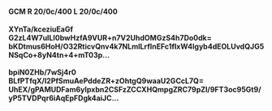 #### GCM R 20/0c/400 L 20/0c/400
**XYnTa/kceziuEaGf**<br/>**G2zL4W7ulLI0bwHzfA9VUR+n7V2UhdOMGzS4h7Do0dk=**<br/>**bKDtmus6HoH/O32RticvQnv4k7NLmlLrfInEFc1flxW4lgyb4dEOLUvdQJG5NSqCo+8yN4tn+4+mT03p...**<br/><br/>
**bpiN0ZHb/7wSj4r0**<br/>**BLfPTfqX/l2PfSmuAePddeZR+zOhtgQ9waaU2GCcL7Q=**<br/>**UhEX/gPAMUDFam6yIpxbn2CSFzZCCXHQmpgZRC79pZl/9FT3oc95Gt9/yP5TVDPqr6iAqEpFDgk4aiJC...**